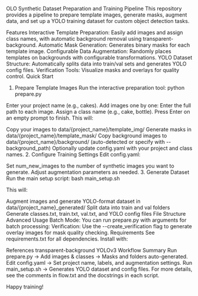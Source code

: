 OLO Synthetic Dataset Preparation and Training Pipeline
This repository provides a pipeline to prepare template images, generate masks, augment data, and set up a YOLO training dataset for custom object detection tasks.

Features
Interactive Template Preparation: Easily add images and assign class names, with automatic background removal using transparent-background.
Automatic Mask Generation: Generates binary masks for each template image.
Configurable Data Augmentation: Randomly places templates on backgrounds with configurable transformations.
YOLO Dataset Structure: Automatically splits data into train/val sets and generates YOLO config files.
Verification Tools: Visualize masks and overlays for quality control.
Quick Start
1. Prepare Template Images
Run the interactive preparation tool:
python prepare.py

Enter your project name (e.g., cakes).
Add images one by one:
Enter the full path to each image.
Assign a class name (e.g., cake, bottle).
Press Enter on an empty prompt to finish.
This will:

Copy your images to data/{project_name}/template_img/
Generate masks in data/{project_name}/template_mask/
Copy background images to data/{project_name}/background/ (auto-detected or specify with --background_path)
Optionally update config.yaml with your project and class names.
2. Configure Training Settings
Edit config.yaml:

Set num_new_images to the number of synthetic images you want to generate.
Adjust augmentation parameters as needed.
3. Generate Dataset
Run the main setup script:
bash main_setup.sh

This will:

Augment images and generate YOLO-format dataset in data/{project_name}_generated/
Split data into train and val folders
Generate classes.txt, train.txt, val.txt, and YOLO config files
File Structure
Advanced Usage
Batch Mode: You can run prepare.py with arguments for batch processing:
Verification: Use the --create_verification flag to generate overlay images for mask quality checking.
Requirements
See requirements.txt for all dependencies. Install with:

References
transparent-background
YOLOv3
Workflow Summary
Run prepare.py → Add images & classes → Masks and folders auto-generated.
Edit config.yaml → Set project name, labels, and augmentation settings.
Run main_setup.sh → Generates YOLO dataset and config files.
For more details, see the comments in flow.txt and the docstrings in each script.

Happy training!

